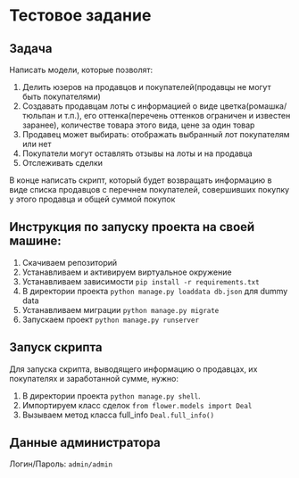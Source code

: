 # Тестовое задание

## Задача

Написать модели, которые позволят:

1) Делить юзеров на продавцов и покупателей(продавцы не могут быть покупателями)
2) Создавать продавцам лоты с информацией о виде цветка(ромашка/тюльпан и т.п.), его оттенка(перечень оттенков ограничен и известен заранее), количестве товара этого вида, цене за один товар
3) Продавец может выбирать: отображать выбранный лот покупателям или нет
4) Покупатели могут оставлять отзывы на лоты и на продавца
5) Отслеживать сделки

В конце написать скрипт, который будет возвращать информацию в виде списка продавцов с перечнем покупателей, совершивших покупку у этого продавца и общей суммой покупок

## Инструкция по запуску проекта на своей машине:
1. Скачиваем репозиторий
2. Устанавливаем и активируем виртуальное окружение  
3. Устанавливаем зависимости `pip install -r requirements.txt`
4. В директории проекта `python manage.py loaddata db.json` для dummy data
5. Устанавливаем миграции `python manage.py migrate`
6. Запускаем проект `python manage.py runserver`

## Запуск скрипта

Для запуска скрипта, выводящего информацию о продавцах, их покупателях и заработанной сумме, нужно:

1. В директории проекта `python manage.py shell`.
2. Импортируем класс сделок `from flower.models import Deal`
3. Вызываем метод класса full_info `Deal.full_info()`

## Данные администратора
Логин/Пароль: `admin/admin`
